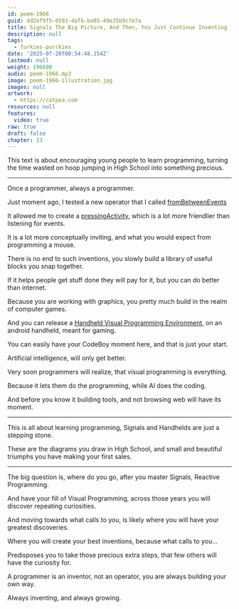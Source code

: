 ```yaml
---
id: poem-1966
guid: dd2ef9f5-0593-4af6-be85-49e35b9c7e7a
title: Signals The Big Picture, And Then, You Just Continue Inventing
description: null
tags:
  - furkies-purrkies
date: '2025-07-20T00:54:48.154Z'
lastmod: null
weight: 196600
audio: poem-1966.mp3
image: poem-1966-illustration.jpg
images: null
artwork:
  - https://catpea.com
resources: null
features:
  video: true
raw: true
draft: false
chapter: 13
---
```


This text is about encouraging young people to learn programming,
turning the time wasted on hoop jumping in High School into something precious.

---

Once a programmer,
always a programmer.

Just moment ago,
I tested a new operator that I called [fromBetweenEvents][0]

It allowed me to create a [pressingActivity][1],
which is a lot more friendlier than listening for events.

It is a lot more conceptually inviting,
and what you would expect from programming a mouse.

There is no end to such inventions,
you slowly build a library of useful blocks you snap together.

If it helps people get stuff done they will pay for it,
but you can do better than internet.

Because you are working with graphics,
you pretty much build in the realm of computer games.

And you can release a [Handheld Visual Programming Environment][2],
on an android handheld, meant for gaming.

You can easily have your CodeBoy moment here,
and that is just your start.

Artificial intelligence,
will only get better.

Very soon programmers will realize,
that visual programming is everything.

Because it lets them do the programming,
while AI does the coding.

And before you know it building tools,
and not browsing web will have its moment.

---

This is all about learning programming,
Signals and Handhelds are just a stepping stone.

These are the diagrams you draw in High School,
and small and beautiful triumphs you have making your first sales.

---

The big question is, where do you go,
after you master Signals, Reactive Programming.

And have your fill of Visual Programming,
across those years you will discover repeating curiosities.

And moving towards what calls to you,
is likely where you will have your greatest discoveries.

Where you will create your best inventions,
because what calls to you…

Predisposes you to take those precious extra steps,
that few others will have the curiosity for.

A programmer is an inventor, not an operator,
you are always building your own way.

Always inventing,
and always growing.

[0]: https://github.com/catpea/peepee/blob/4464c11c205fe039988da27ef07e00440385af81/modules/signals/signals.js#L447
[1]: https://github.com/catpea/peepee/blob/4464c11c205fe039988da27ef07e00440385af81/src/plug-ins/ports/PortManagerPlugin.js#L136-L147C8
[2]: https://www.youtube.com/results?search_query=android+gaming+handhelds+2025
